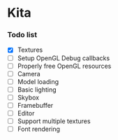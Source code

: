 # Kita

### Todo list

- [x] Textures
- [ ] Setup OpenGL Debug callbacks
- [ ] Properly free OpenGL resources
- [ ] Camera
- [ ] Model loading
- [ ] Basic lighting
- [ ] Skybox
- [ ] Framebuffer
- [ ] Editor
- [ ] Support multiple textures
- [ ] Font rendering